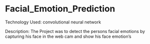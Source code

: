 # Facial_Emotion_Prediction
Technology Used: convolutional neural network 

Description: The Project was to detect the persons facial emotions by capturing his  face in the web cam and show his face emotion’s
